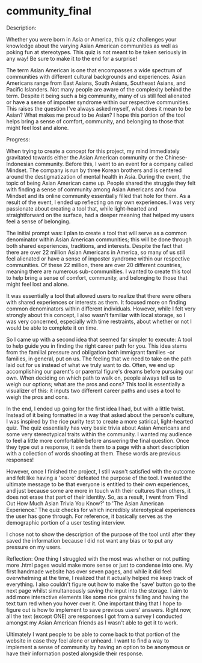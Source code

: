 # community_final

Description:

 Whether you were born in Asia or America, this quiz challenges your knowledge about the varying Asian American communities as well as poking fun at stereotypes. This quiz is not meant to be taken seriously in any way! Be sure to make it to the end for a surprise!

The term Asian American is one that encompasses a wide spectrum of communities with different cultural backgrounds and experiences. Asian Americans range from East Asians, South Asians, Southeast Asians, and Pacific Islanders. Not many people are aware of the complexity behind the term. Despite it being such a big community, many of us still feel alienated or have a sense of imposter syndrome within our respective communities. This raises the question I've always asked myself, what does it mean to be Asian? What makes me proud to be Asian? I hope this portion of the tool helps bring a sense of comfort, community, and belonging to those that might feel lost and alone.

Progress: 

When trying to create a concept for this project, my mind immediately gravitated towards either the Asian American community or the Chinese-Indonesian community. Before this, I went to an event for a company called Mindset. The company is run by three Korean brothers and is centered around the destigmatization of mental health in Asia. During the event, the topic of being Asian American came up. People shared the struggle they felt with finding a sense of community among Asian Americans and how Mindset and its online community essentially filled that hole for them. As a result of the event, I ended up reflecting on my own experiences. I was very passionate about creating a tool that, while light-hearted and straightforward on the surface, had a deeper meaning that helped my users feel a sense of belonging.

The initial prompt was: 
I plan to create a tool that will serve as a common denominator within Asian American communities; this will be done through both shared experiences, traditions, and interests. Despite the fact that there are over 22 million Asian Americans in America, so many of us still feel alienated or have a sense of imposter syndrome within our respective communities. Of these 22 million, there are over 20 different countries, meaning there are numerous sub-communities. I wanted to create this tool to help bring a sense of comfort, community, and belonging to those that might feel lost and alone.

It was essentially a tool that allowed users to realize that there were others with shared experiences or interests as them. It focused more on finding common denominators within different individuals. However, while I felt very strongly about this concept, I also wasn't familiar with local storage, so I was very concerned, especially with time restraints, about whether or not I would be able to complete it on time. 

So I came up with a second idea that seemed far simpler to execute:
A tool to help guide you in finding the right career path for you. This idea stems from the familial pressure and obligation both immigrant families -or families, in general, put on us. The feeling that we need to take on the path laid out for us instead of what we truly want to do. Often, we end up accomplishing our parent's or parental figure's dreams before pursuing our own. When deciding on which path to walk on, people always tell us to weigh our options; what are the pros and cons? This tool is essentially a visualizer of this: it inputs two different career paths and uses a tool to weigh the pros and cons.

In the end, I ended up going for the first idea I had, but with a little twist. Instead of it being formatted in a way that asked about the person's culture, I was inspired by the rice purity test to create a more satirical, light-hearted quiz. The quiz essentially has very basic trivia about Asian Americans and some very stereotypical traits within the community. I wanted my audience to feel a little more comfortable before answering the final question. Once they type out a response, it sends them to a page with a short description with a collection of words shooting at them. These words are previous responses!

However, once I finished the project, I still wasn't satisfied with the outcome and felt like having a 'score' defeated the purpose of the tool. I wanted the ultimate message to be that everyone is entitled to their own experiences, and just because some are more in touch with their cultures than others, it does not erase that part of their identity. So, as a result, I went from 'Find Out How Much Asian Trivia You Know?' to 'The Asian American Experience.' The quiz checks for which incredibly stereotypical experiences the user has gone through. For reference, it basically serves as the demographic portion of a user testing interview. 

I chose not to show the description of the purpose of the tool until after they saved the information because I did not want any bias or to put any pressure on my users.


Reflection: 
One thing I struggled with the most was whether or not putting more .html pages would make more sense or just to condense into one. My first handmade website has over seven pages, and while it did feel overwhelming at the time, I realized that it actually helped me keep track of everything. I also couldn't figure out how to make the 'save' button go to the next page whilst simultaneously saving the input into the storage. I aim to add more interactive elements like some rice grains falling and having the text turn red when you hover over it. One important thing that I hope to figure out is how to implement to save previous users' answers. Right now, all the text (except ONE) are responses I got from a survey I conducted amongst my Asian American friends as I wasn't able to get it to work. 

Ultimately I want people to be able to come back to that portion of the website in case they feel alone or unheard. I want to find a way to implement a sense of community by having an option to be anonymous or have their information posted alongside their response.
